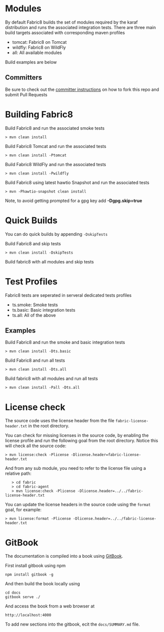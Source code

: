 Modules
===================

By default Fabric8 builds the set of modules required by the karaf distribution and runs the associated integration tests.
There are three main build targets associated with corresponding maven profiles

* tomcat: Fabric8 on Tomcat 
* wildfly: Fabric8 on WildFly
* all: All available modules

Build examples are below

Committers
----------

Be sure to check out the [committer instructions](http://174.129.32.31:8080/) on how to fork this repo and submit Pull Requests

Building Fabric8
============

Build Fabric8 and run the associated smoke tests

    > mvn clean install
    
Build Fabric8 Tomcat and run the associated tests

    > mvn clean install -Ptomcat
    
Build Fabric8 WildFly and run the associated tests

    > mvn clean install -Pwildfly
    
Build Fabric8 using latest hawtio Snapshot and run the associated tests

    > mvn -Phawtio-snapshot clean install

Note, to avoid getting prompted for a gpg key add **-Dgpg.skip=true**

Quick Builds
==========

You can do quick builds by appending `-DskipTests`

Build Fabric8 and skip tests

    > mvn clean install -DskipTests

Build fabric8 with all modules and skip tests

Test Profiles
==========

Fabric8 tests are seperated in serveral dedicated tests profiles

* ts.smoke:   Smoke tests
* ts.basic:   Basic integration tests
* ts.all:     All of the above

Examples
--------

Build Fabric8 and run the smoke and basic integration tests

    > mvn clean install -Dts.basic
    
Build Fabric8 and run all tests

    > mvn clean install -Dts.all
    
Build fabric8 with all modules and run all tests

    > mvn clean install -Pall -Dts.all
    

License check
=============

The source code uses the license header from the file ```fabric-license-header.txt``` in the root directory.

You can check for missing licenses in the source code, by enabling the license profile and run the following goal from the root directory. Notice this will check all the source code:

    > mvn license:check -Plicense -Dlicense.header=fabric-license-header.txt

And from any sub module, you need to refer to the license file using a relative path:

```
   > cd fabric
   > cd fabric-agent
   > mvn license:check -Plicense -Dlicense.header=../../fabric-license-header.txt 
```

You can update the license headers in the source code using the ```format``` goal, for example:

    > mvn license:format -Plicense -Dlicense.header=../../fabric-license-header.txt 


GitBook
=======

The documentation is compiled into a book using [GitBook](https://github.com/GitbookIO/gitbook).

First install gitbook using npm

    npm install gitbook -g

And then build the book locally using

    cd docs
    gitbook serve ./

And access the book from a web browser at

    http://localhost:4000

To add new sections into the gitbook, ecit the `docs/SUMMARY.md` file.
